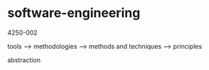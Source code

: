 # software-engineering
4250-002

tools --> methodologies --> methods and techniques --> principles

abstraction
